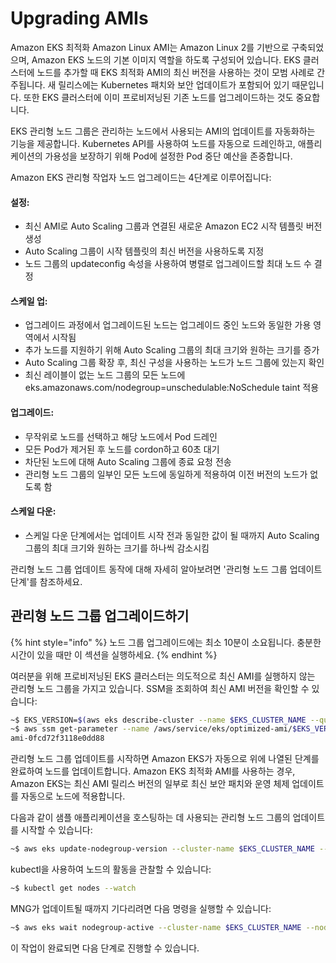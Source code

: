 # Upgrading AMIs

Amazon EKS 최적화 Amazon Linux AMI는 Amazon Linux 2를 기반으로 구축되었으며, Amazon EKS 노드의 기본 이미지 역할을 하도록 구성되어 있습니다. EKS 클러스터에 노드를 추가할 때 EKS 최적화 AMI의 최신 버전을 사용하는 것이 모범 사례로 간주됩니다. 새 릴리스에는 Kubernetes 패치와 보안 업데이트가 포함되어 있기 때문입니다. 또한 EKS 클러스터에 이미 프로비저닝된 기존 노드를 업그레이드하는 것도 중요합니다.

EKS 관리형 노드 그룹은 관리하는 노드에서 사용되는 AMI의 업데이트를 자동화하는 기능을 제공합니다. Kubernetes API를 사용하여 노드를 자동으로 드레인하고, 애플리케이션의 가용성을 보장하기 위해 Pod에 설정한 Pod 중단 예산을 존중합니다.

Amazon EKS 관리형 작업자 노드 업그레이드는 4단계로 이루어집니다:

#### 설정:

* 최신 AMI로 Auto Scaling 그룹과 연결된 새로운 Amazon EC2 시작 템플릿 버전 생성
* Auto Scaling 그룹이 시작 템플릿의 최신 버전을 사용하도록 지정
* 노드 그룹의 updateconfig 속성을 사용하여 병렬로 업그레이드할 최대 노드 수 결정

#### 스케일 업:

* 업그레이드 과정에서 업그레이드된 노드는 업그레이드 중인 노드와 동일한 가용 영역에서 시작됨
* 추가 노드를 지원하기 위해 Auto Scaling 그룹의 최대 크기와 원하는 크기를 증가
* Auto Scaling 그룹 확장 후, 최신 구성을 사용하는 노드가 노드 그룹에 있는지 확인
* 최신 레이블이 없는 노드 그룹의 모든 노드에 eks.amazonaws.com/nodegroup=unschedulable:NoSchedule taint 적용

#### 업그레이드:

* 무작위로 노드를 선택하고 해당 노드에서 Pod 드레인
* 모든 Pod가 제거된 후 노드를 cordon하고 60초 대기
* 차단된 노드에 대해 Auto Scaling 그룹에 종료 요청 전송
* 관리형 노드 그룹의 일부인 모든 노드에 동일하게 적용하여 이전 버전의 노드가 없도록 함

#### 스케일 다운:

* 스케일 다운 단계에서는 업데이트 시작 전과 동일한 값이 될 때까지 Auto Scaling 그룹의 최대 크기와 원하는 크기를 하나씩 감소시킴

관리형 노드 그룹 업데이트 동작에 대해 자세히 알아보려면 '관리형 노드 그룹 업데이트 단계'를 참조하세요.



## 관리형 노드 그룹 업그레이드하기&#x20;

{% hint style="info" %}
노드 그룹 업그레이드에는 최소 10분이 소요됩니다. 충분한 시간이 있을 때만 이 섹션을 실행하세요.
{% endhint %}

여러분을 위해 프로비저닝된 EKS 클러스터는 의도적으로 최신 AMI를 실행하지 않는 관리형 노드 그룹을 가지고 있습니다. SSM을 조회하여 최신 AMI 버전을 확인할 수 있습니다:

```bash
~$ EKS_VERSION=$(aws eks describe-cluster --name $EKS_CLUSTER_NAME --query "cluster.version" --output text) 
~$ aws ssm get-parameter --name /aws/service/eks/optimized-ami/$EKS_VERSION/amazon-linux-2/recommended/image_id --region $AWS_REGION --query "Parameter.Value" --output text 
ami-0fcd72f3118e0dd88
```

관리형 노드 그룹 업데이트를 시작하면 Amazon EKS가 자동으로 위에 나열된 단계를 완료하여 노드를 업데이트합니다. Amazon EKS 최적화 AMI를 사용하는 경우, Amazon EKS는 최신 AMI 릴리스 버전의 일부로 최신 보안 패치와 운영 체제 업데이트를 자동으로 노드에 적용합니다.

다음과 같이 샘플 애플리케이션을 호스팅하는 데 사용되는 관리형 노드 그룹의 업데이트를 시작할 수 있습니다:

```bash
~$ aws eks update-nodegroup-version --cluster-name $EKS_CLUSTER_NAME --nodegroup-name $EKS_DEFAULT_MNG_NAME
```

kubectl을 사용하여 노드의 활동을 관찰할 수 있습니다:

```bash
~$ kubectl get nodes --watch
```

MNG가 업데이트될 때까지 기다리려면 다음 명령을 실행할 수 있습니다:

```bash
~$ aws eks wait nodegroup-active --cluster-name $EKS_CLUSTER_NAME --nodegroup-name $EKS_DEFAULT_MNG_NAME
```

이 작업이 완료되면 다음 단계로 진행할 수 있습니다.



